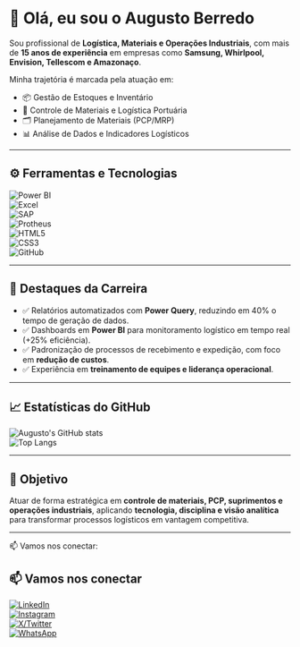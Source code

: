 # 👋 Olá, eu sou o Augusto Berredo  

Sou profissional de **Logística, Materiais e Operações Industriais**, com mais de **15 anos de experiência** em empresas como **Samsung, Whirlpool, Envision, Tellescom e Amazonaço**.  

Minha trajetória é marcada pela atuação em:  
- 📦 Gestão de Estoques e Inventário  
- 🚢 Controle de Materiais e Logística Portuária  
- 🗂️ Planejamento de Materiais (PCP/MRP)  
- 📊 Análise de Dados e Indicadores Logísticos  

---

## ⚙️ Ferramentas e Tecnologias  
![Power BI](https://img.shields.io/badge/Power%20BI-F2C811?style=for-the-badge&logo=powerbi&logoColor=black)  
![Excel](https://img.shields.io/badge/Excel-217346?style=for-the-badge&logo=microsoft-excel&logoColor=white)  
![SAP](https://img.shields.io/badge/SAP-0FAAFF?style=for-the-badge&logo=sap&logoColor=white)  
![Protheus](https://img.shields.io/badge/TOTVS%20Protheus-003366?style=for-the-badge)  
![HTML5](https://img.shields.io/badge/HTML5-E34F26?style=for-the-badge&logo=html5&logoColor=white)  
![CSS3](https://img.shields.io/badge/CSS3-1572B6?style=for-the-badge&logo=css3&logoColor=white)  
![GitHub](https://img.shields.io/badge/GitHub-181717?style=for-the-badge&logo=github&logoColor=white)  

---

## 🚀 Destaques da Carreira  
- ✅ Relatórios automatizados com **Power Query**, reduzindo em 40% o tempo de geração de dados.  
- ✅ Dashboards em **Power BI** para monitoramento logístico em tempo real (+25% eficiência).  
- ✅ Padronização de processos de recebimento e expedição, com foco em **redução de custos**.  
- ✅ Experiência em **treinamento de equipes e liderança operacional**.  

---

## 📈 Estatísticas do GitHub  
![Augusto's GitHub stats](https://github-readme-stats.vercel.app/api?username=augustoberredo&show_icons=true&theme=dark)  
![Top Langs](https://github-readme-stats.vercel.app/api/top-langs/?username=augustoberredo&layout=compact&theme=dark)  

---

## 🎯 Objetivo  
Atuar de forma estratégica em **controle de materiais, PCP, suprimentos e operações industriais**, aplicando **tecnologia, disciplina e visão analítica** para transformar processos logísticos em vantagem competitiva.  

---

📫 Vamos nos conectar:  
## 📫 Vamos nos conectar

[![LinkedIn](https://img.shields.io/badge/LinkedIn-0A66C2?style=for-the-badge&logo=linkedin&logoColor=white)](https://www.linkedin.com/in/augusto-berredo/)  
[![Instagram](https://img.shields.io/badge/Instagram-E4405F?style=for-the-badge&logo=instagram&logoColor=white)](https://www.instagram.com/augusto_berredo?igsh=MTFvamU4ZGp5eGZyaQ==)  
[![X/Twitter](https://img.shields.io/badge/X-1DA1F2?style=for-the-badge&logo=x&logoColor=white)](https://x.com/augustoberredo?t=-F6NSfvpd1ybsHCHUiCSfw&s=08)  
[![WhatsApp](https://img.shields.io/badge/WhatsApp-25D366?style=for-the-badge&logo=whatsapp&logoColor=white)](https://wa.me/5592982650662)  
 
